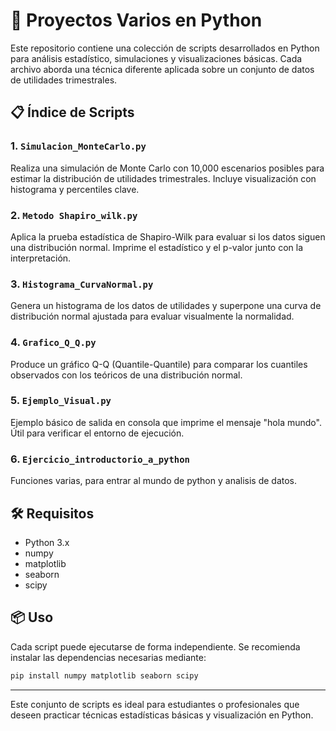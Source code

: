 
# 📂 Proyectos Varios en Python

Este repositorio contiene una colección de scripts desarrollados en Python para análisis estadístico, simulaciones y visualizaciones básicas. Cada archivo aborda una técnica diferente aplicada sobre un conjunto de datos de utilidades trimestrales.

## 📋 Índice de Scripts

### 1. `Simulacion_MonteCarlo.py`
Realiza una simulación de Monte Carlo con 10,000 escenarios posibles para estimar la distribución de utilidades trimestrales. Incluye visualización con histograma y percentiles clave.

### 2. `Metodo Shapiro_wilk.py`
Aplica la prueba estadística de Shapiro-Wilk para evaluar si los datos siguen una distribución normal. Imprime el estadístico y el p-valor junto con la interpretación.

### 3. `Histograma_CurvaNormal.py`
Genera un histograma de los datos de utilidades y superpone una curva de distribución normal ajustada para evaluar visualmente la normalidad.

### 4. `Grafico_Q_Q.py`
Produce un gráfico Q-Q (Quantile-Quantile) para comparar los cuantiles observados con los teóricos de una distribución normal.

### 5. `Ejemplo_Visual.py`
Ejemplo básico de salida en consola que imprime el mensaje "hola mundo". Útil para verificar el entorno de ejecución.

### 6. `Ejercicio_introductorio_a_python`
Funciones varias, para entrar al mundo de python y analisis de datos.


## 🛠️ Requisitos
- Python 3.x
- numpy
- matplotlib
- seaborn
- scipy

## 📦 Uso
Cada script puede ejecutarse de forma independiente. Se recomienda instalar las dependencias necesarias mediante:
```bash
pip install numpy matplotlib seaborn scipy
```

---

Este conjunto de scripts es ideal para estudiantes o profesionales que deseen practicar técnicas estadísticas básicas y visualización en Python.
